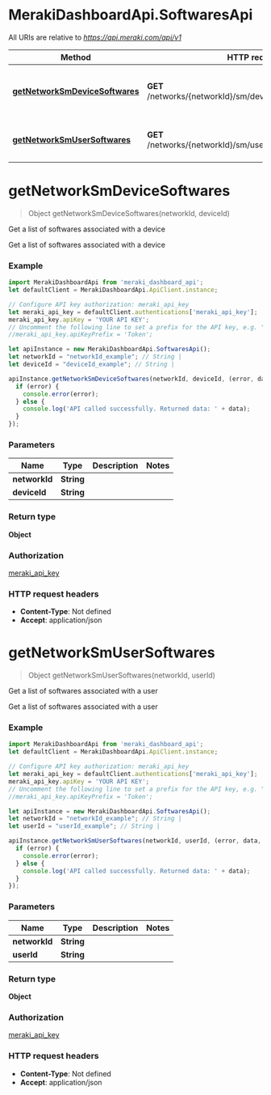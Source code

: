 # MerakiDashboardApi.SoftwaresApi

All URIs are relative to *https://api.meraki.com/api/v1*

Method | HTTP request | Description
------------- | ------------- | -------------
[**getNetworkSmDeviceSoftwares**](SoftwaresApi.md#getNetworkSmDeviceSoftwares) | **GET** /networks/{networkId}/sm/devices/{deviceId}/softwares | Get a list of softwares associated with a device
[**getNetworkSmUserSoftwares**](SoftwaresApi.md#getNetworkSmUserSoftwares) | **GET** /networks/{networkId}/sm/users/{userId}/softwares | Get a list of softwares associated with a user

<a name="getNetworkSmDeviceSoftwares"></a>
# **getNetworkSmDeviceSoftwares**
> Object getNetworkSmDeviceSoftwares(networkId, deviceId)

Get a list of softwares associated with a device

Get a list of softwares associated with a device

### Example
```javascript
import MerakiDashboardApi from 'meraki_dashboard_api';
let defaultClient = MerakiDashboardApi.ApiClient.instance;

// Configure API key authorization: meraki_api_key
let meraki_api_key = defaultClient.authentications['meraki_api_key'];
meraki_api_key.apiKey = 'YOUR API KEY';
// Uncomment the following line to set a prefix for the API key, e.g. "Token" (defaults to null)
//meraki_api_key.apiKeyPrefix = 'Token';

let apiInstance = new MerakiDashboardApi.SoftwaresApi();
let networkId = "networkId_example"; // String | 
let deviceId = "deviceId_example"; // String | 

apiInstance.getNetworkSmDeviceSoftwares(networkId, deviceId, (error, data, response) => {
  if (error) {
    console.error(error);
  } else {
    console.log('API called successfully. Returned data: ' + data);
  }
});
```

### Parameters

Name | Type | Description  | Notes
------------- | ------------- | ------------- | -------------
 **networkId** | **String**|  | 
 **deviceId** | **String**|  | 

### Return type

**Object**

### Authorization

[meraki_api_key](../README.md#meraki_api_key)

### HTTP request headers

 - **Content-Type**: Not defined
 - **Accept**: application/json

<a name="getNetworkSmUserSoftwares"></a>
# **getNetworkSmUserSoftwares**
> Object getNetworkSmUserSoftwares(networkId, userId)

Get a list of softwares associated with a user

Get a list of softwares associated with a user

### Example
```javascript
import MerakiDashboardApi from 'meraki_dashboard_api';
let defaultClient = MerakiDashboardApi.ApiClient.instance;

// Configure API key authorization: meraki_api_key
let meraki_api_key = defaultClient.authentications['meraki_api_key'];
meraki_api_key.apiKey = 'YOUR API KEY';
// Uncomment the following line to set a prefix for the API key, e.g. "Token" (defaults to null)
//meraki_api_key.apiKeyPrefix = 'Token';

let apiInstance = new MerakiDashboardApi.SoftwaresApi();
let networkId = "networkId_example"; // String | 
let userId = "userId_example"; // String | 

apiInstance.getNetworkSmUserSoftwares(networkId, userId, (error, data, response) => {
  if (error) {
    console.error(error);
  } else {
    console.log('API called successfully. Returned data: ' + data);
  }
});
```

### Parameters

Name | Type | Description  | Notes
------------- | ------------- | ------------- | -------------
 **networkId** | **String**|  | 
 **userId** | **String**|  | 

### Return type

**Object**

### Authorization

[meraki_api_key](../README.md#meraki_api_key)

### HTTP request headers

 - **Content-Type**: Not defined
 - **Accept**: application/json

